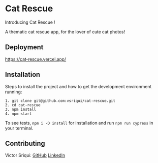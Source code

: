 # Cat Rescue

Introducing Cat Rescue !

A thematic cat rescue app, for the lover of cute cat photos!

## Deployment
https://cat-rescue.vercel.app/

## Installation

Steps to install the project and how to get the development environment running:

```
1. git clone git@github.com:vsriqui/cat-rescue.git
2. cd cat-rescue
3. npm install
4. npm start

```

To see tests, `npm i -D install` for installation and run `npm run cypress` in your terminal.

## Contributing

Victor Sriqui:
[GitHub](https://github.com/vsriqui)
[LinkedIn](https://turingschool.slack.com/archives/C05HRR6QES1/p1690658527589989)